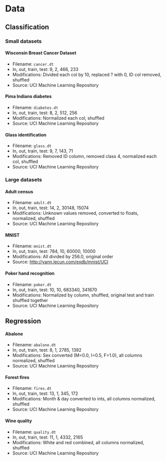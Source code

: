 # Data

## Classification

### Small datasets

#### Wisconsin Breast Cancer Dataset
+ Filename: `cancer.dt`
+ In, out, train, test: 9, 2, 466, 233
+ Modifications: Divided each col by 10, replaced ? with 0, ID col removed, shuffled
+ Source: UCI Machine Learning Repository

#### Pima Indians diabetes
+ Filename: `diabetes.dt`
+ In, out, train, test: 8, 2, 512, 256
+ Modifications: Normalized each col, shuffled
+ Source: UCI Machine Learning Repository

#### Glass identification
+ Filename: `glass.dt`
+ In, out, train, test: 9, 7, 143, 71
+ Modifications: Removed ID column, removed class 4, normalized each col, shuffled
+ Source: UCI Machine Learning Repository

### Large datasets

#### Adult census
+ Filename: `adult.dt`
+ In, out, train, test: 14, 2, 30148, 15074
+ Modifications: Unknown values removed, converted to floats, normalized, shuffled
+ Source: UCI Machine Learning Repository

#### MNIST
+ Filename: `mnist.dt`
+ In, out, train, test: 784, 10, 60000, 10000
+ Modifications: All divided by 256.0, original order
+ Source: http://yann.lecun.com/exdb/mnist/UCI

#### Poker hand recognition
+ Filename: `poker.dt`
+ In, out, train, test: 10, 10, 683340, 341670
+ Modifications: Normalized by column, shuffled, original test and train shuffled together
+ Source: UCI Machine Learning Repository

## Regression

#### Abalone
+ Filename: `abalone.dt`
+ In, out, train, test: 8, 1, 2785, 1392
+ Modifications: Sex converted (M=0.0, I=0.5, F=1.0), all columns normalized, shuffled
+ Source: UCI Machine Learning Repository

#### Forest fires
+ Filename: `fires.dt`
+ In, out, train, test: 13, 1, 345, 172
+ Modifications: Month & day converted to ints, all columns normalized, shuffled
+ Source: UCI Machine Learning Repository

#### Wine quality
+ Filename: `quality.dt`
+ In, out, train, test: 11, 1, 4332, 2165
+ Modifications: White and red combined, all columns normalized, shuffled
+ Source: UCI Machine Learning Repository
